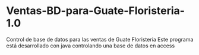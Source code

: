 # Ventas-BD-para-Guate-Floristeria-1.0
Control de base de datos para las ventas de Guate Floristería
Este programa está desarrollado con java controlando una base de datos en access
